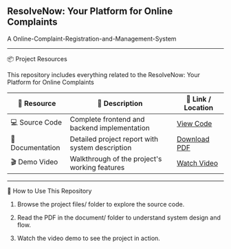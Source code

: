 ## ResolveNow: Your Platform for Online Complaints

A Online-Complaint-Registration-and-Management-System





---

📦 Project Resources

This repository includes everything related to the ResolveNow: Your Platform for Online Complaints

| 🧩 Resource       | 📝 Description                                  | 🔗 Link / Location          |
|------------------|--------------------------------------------------|-----------------------------|
| 💻 Source Code    | Complete frontend and backend implementation     | [View Code](https://github.com/Gattu-Nandini/Online-Complaint-Registration-and-Management-System/tree/main/Project%20Files)              |
| 📕 Documentation  | Detailed project report with system description  | [Download PDF](https://github.com/Gattu-Nandini/Online-Complaint-Registration-and-Management-System/blob/main/Document/complaint_registery_project_documentation.pdf)           |
| 🎬 Demo Video     | Walkthrough of the project's working features    | [Watch Video](https://github.com/Gattu-Nandini/Online-Complaint-Registration-and-Management-System/blob/main/Video%20Demo/complaint-registery-video-demo.mp4)            |


---

📝 How to Use This Repository

1. Browse the project files/ folder to explore the source code.


2. Read the PDF in the document/ folder to understand system design and flow.


3. Watch the video demo to see the project in action.
